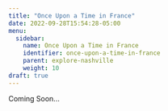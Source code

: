 ```yaml
---
title: "Once Upon a Time in France"
date: 2022-09-28T15:54:28-05:00
menu:
  sidebar:
    name: Once Upon a Time in France
    identifier: once-upon-a-time-in-france
    parent: explore-nashville
    weight: 10
draft: true
---
```


Coming Soon...

<!-- TODO: Fix the Date -->